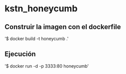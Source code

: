 # kstn_honeycumb

## Construir la imagen con el dockerfile

'$ docker build -t honeycumb .'

## Ejecución

'$ docker run -d -p 3333:80 honeycumb'
